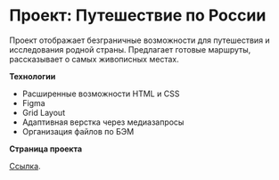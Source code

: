 # Проект: Путешествие по России

Проект отображает безграничные возможности для путешествия и исследования родной страны. Предлагает готовые маршруты, рассказывает о самых живописных местах.

**Технологии**

* Расширенные возможности HTML и CSS
* Figma
* Grid Layout
* Адаптивная верстка через медиазапросы
* Организация файлов по БЭМ


**Страница проекта**

[Ссылка]().

